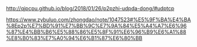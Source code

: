 http://qjpcpu.github.io/blog/2018/01/26/p2pzhi-udpda-dong/#udptcp

https://www.zybuluo.com/zhongdao/note/1047523#%E5%9F%BA%E4%BA%8Ep2p%E7%BD%91%E7%BB%9C%E7%9A%84%E5%A4%A7%E6%96%87%E4%BB%B6%E5%88%86%E5%8F%91%E6%96%B9%E6%A1%88%E8%B0%83%E7%A0%94%E6%B1%87%E6%80%BB
